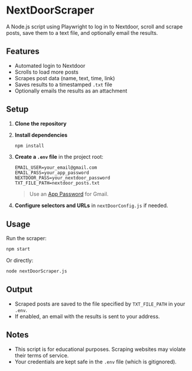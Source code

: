 # NextDoorScraper

A Node.js script using Playwright to log in to Nextdoor, scroll and scrape posts, save them to a text file, and optionally email the results.

## Features

-   Automated login to Nextdoor
-   Scrolls to load more posts
-   Scrapes post data (name, text, time, link)
-   Saves results to a timestamped `.txt` file
-   Optionally emails the results as an attachment

## Setup

1. **Clone the repository**
2. **Install dependencies**
    ```sh
    npm install
    ```
3. **Create a `.env` file** in the project root:

    ```
    EMAIL_USER=your_email@gmail.com
    EMAIL_PASS=your_app_password
    NEXTDOOR_PASS=your_nextdoor_password
    TXT_FILE_PATH=nextdoor_posts.txt
    ```

    > Use an [App Password](https://support.google.com/accounts/answer/185833?hl=en) for Gmail.

4. **Configure selectors and URLs** in `nextDoorConfig.js` if needed.

## Usage

Run the scraper:

```sh
npm start
```

Or directly:

```sh
node nextDoorScraper.js
```

## Output

-   Scraped posts are saved to the file specified by `TXT_FILE_PATH` in your `.env`.
-   If enabled, an email with the results is sent to your address.

## Notes

-   This script is for educational purposes. Scraping websites may violate their terms of service.
-   Your credentials are kept safe in the `.env` file (which is gitignored).

##
